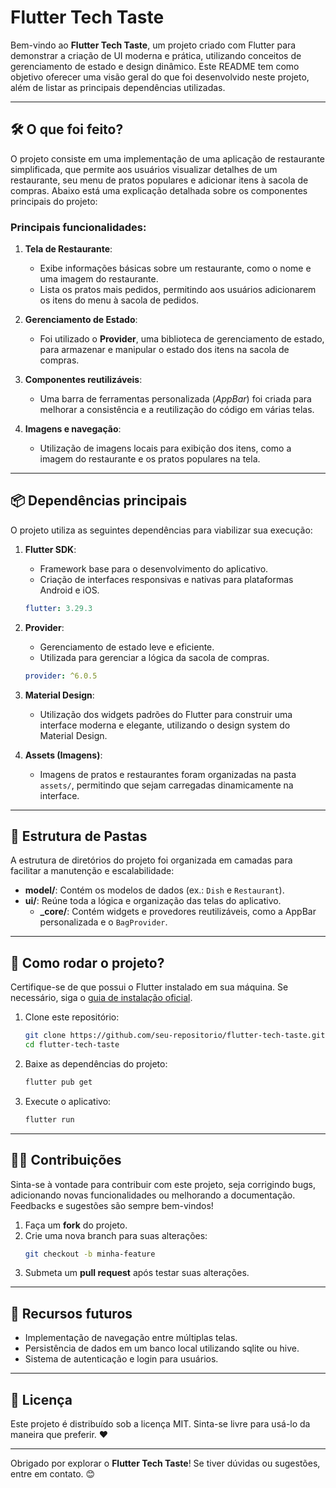 # Flutter Tech Taste

Bem-vindo ao **Flutter Tech Taste**, um projeto criado com Flutter para demonstrar a criação de UI moderna e prática, utilizando conceitos de gerenciamento de estado e design dinâmico. Este README tem como objetivo oferecer uma visão geral do que foi desenvolvido neste projeto, além de listar as principais dependências utilizadas.

---

## 🛠️ O que foi feito?

O projeto consiste em uma implementação de uma aplicação de restaurante simplificada, que permite aos usuários visualizar detalhes de um restaurante, seu menu de pratos populares e adicionar itens à sacola de compras. Abaixo está uma explicação detalhada sobre os componentes principais do projeto:

### **Principais funcionalidades:**

1. **Tela de Restaurante**:
    - Exibe informações básicas sobre um restaurante, como o nome e uma imagem do restaurante.
    - Lista os pratos mais pedidos, permitindo aos usuários adicionarem os itens do menu à sacola de pedidos.

2. **Gerenciamento de Estado**:
    - Foi utilizado o **Provider**, uma biblioteca de gerenciamento de estado, para armazenar e manipular o estado dos itens na sacola de compras.

3. **Componentes reutilizáveis**:
    - Uma barra de ferramentas personalizada (_AppBar_) foi criada para melhorar a consistência e a reutilização do código em várias telas.

4. **Imagens e navegação**:
    - Utilização de imagens locais para exibição dos itens, como a imagem do restaurante e os pratos populares na tela.

---

## 📦 Dependências principais

O projeto utiliza as seguintes dependências para viabilizar sua execução:

1. **Flutter SDK**:
    - Framework base para o desenvolvimento do aplicativo.
    - Criação de interfaces responsivas e nativas para plataformas Android e iOS.

   ```yaml
   flutter: 3.29.3
   ```

2. **Provider**:
    - Gerenciamento de estado leve e eficiente.
    - Utilizada para gerenciar a lógica da sacola de compras.

   ```yaml
   provider: ^6.0.5
   ```

3. **Material Design**:
    - Utilização dos widgets padrões do Flutter para construir uma interface moderna e elegante, utilizando o design system do Material Design.

4. **Assets (Imagens)**:
    - Imagens de pratos e restaurantes foram organizadas na pasta `assets/`, permitindo que sejam carregadas dinamicamente na interface.

---

## 📂 Estrutura de Pastas

A estrutura de diretórios do projeto foi organizada em camadas para facilitar a manutenção e escalabilidade:

- **model/**: Contém os modelos de dados (ex.: `Dish` e `Restaurant`).
- **ui/**: Reúne toda a lógica e organização das telas do aplicativo.
    - **_core/**: Contém widgets e provedores reutilizáveis, como a AppBar personalizada e o `BagProvider`.

---

## 🚀 Como rodar o projeto?

Certifique-se de que possui o Flutter instalado em sua máquina. Se necessário, siga o [guia de instalação oficial](https://flutter.dev/docs/get-started/install).

1. Clone este repositório:
   ```bash
   git clone https://github.com/seu-repositorio/flutter-tech-taste.git
   cd flutter-tech-taste
   ```

2. Baixe as dependências do projeto:
   ```bash
   flutter pub get
   ```

3. Execute o aplicativo:
   ```bash
   flutter run
   ```

---

## 🧑‍💻 Contribuições

Sinta-se à vontade para contribuir com este projeto, seja corrigindo bugs, adicionando novas funcionalidades ou melhorando a documentação. Feedbacks e sugestões são sempre bem-vindos!

1. Faça um **fork** do projeto.
2. Crie uma nova branch para suas alterações:
   ```bash
   git checkout -b minha-feature
   ```
3. Submeta um **pull request** após testar suas alterações.

---

## 🧰 Recursos futuros

- Implementação de navegação entre múltiplas telas.
- Persistência de dados em um banco local utilizando sqlite ou hive.
- Sistema de autenticação e login para usuários.

---

## 📝 Licença

Este projeto é distribuído sob a licença MIT. Sinta-se livre para usá-lo da maneira que preferir. ❤️

---

Obrigado por explorar o **Flutter Tech Taste**! Se tiver dúvidas ou sugestões, entre em contato. 😊